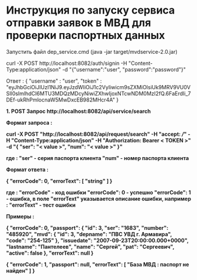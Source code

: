 ﻿# Инструкция по запуску сервиса отправки заявок в МВД для проверки паспортных данных

Запустить файл dep_service.cmd (java -jar target/mvdservice-2.0.jar)

curl -X POST http://localhost:8082/auth/signin -H "Content-Type:application/json" -d "{\"username\":\"user\", \"password\":\"password\"}"

Ответ : 
{
  "username" : "user",
  "token" : "eyJhbGciOiJIUzI1NiJ9.eyJzdWIiOiJ1c2VyIiwicm9sZXMiOlsiUk9MRV9VU0VSIl0sImlhdCI6MTU3MDQzMDcyNiwiZXhwIjoxNTcwNDM0MzI2fQ.6FaErdIi_7DEf-ukRhPmlocnaW5MwDxcEB982MHcr4A"
}


<b>1. POST Запрос http://localhost:8082/api/service/search

<b>Формат запроса : </b>

curl -X POST "http://localhost:8082/api/request/search" -H "accept: */*" -H "Content-Type:application/json" 
-H "Authorization: Bearer < TOKEN >" -d "{ \"ser\": \"< value >\", \"num\": \"< value >\" }"

где :
	"ser" - серия паспорта клиента 
	"num" - номер паспорта клиента 

<b>Формат ответа : </b>

{
  "errorCode": 0,
  "errorText": [
    "string"
  ]
}

где :
   "errorCode" - код ошибки
	   "errorCode": 0 - успешно
	   "errorCode": 1 - ошибка, в поле "errorText" указывается описание ошибки, например : 
	   "errorText" - тест ошибки

<b>Примеры : </b>

{
  "errorCode": 0,
  "passport": {
    "id": 3,
    "ser": "1683",
    "number": "485920",
    "mvd": {
      "id": 3,
      "depname": "ПВС УВД г. Армавира",
      "code": "254-125"
    },
    "issuedate": "2007-09-23T20:00:00.000+0000",
    "lastname": "Пантелеев",
    "name": "Сергей",
    "pat": "Сергеевич",
    "active": false
  },
  "errorText": null
}

{
  "errorCode": 1,
  "passport": null,
  "errorText": [
    "База МВД : паспорт не найден"
  ]
}
